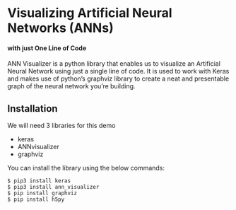 # Visualizing Artificial Neural Networks (ANNs)
#### with just One Line of Code


ANN Visualizer is a python library that enables us to visualize an Artificial Neural Network using just a single line of code. It is used to work with Keras and makes use of python’s graphviz library to create a neat and presentable graph of the neural network you’re building.

## Installation

We will need 3 libraries for this demo

- keras
- ANNvisualizer
- graphviz

You can install the library using the below commands:

```
$ pip3 install keras
$ pip3 install ann_visualizer
$ pip install graphviz
$ pip install h5py

```